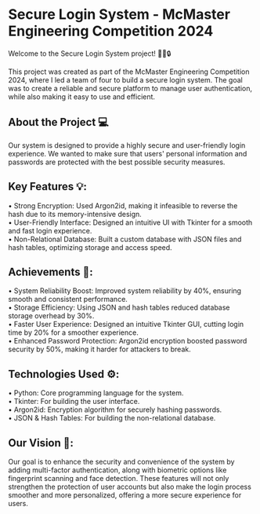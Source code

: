 # Secure Login System - McMaster Engineering Competition 2024 

Welcome to the Secure Login System project! 👨‍💻🔒

This project was created as part of the McMaster Engineering Competition 2024, where I led a team of four to build a secure login system. The goal was to create a reliable and secure platform to manage user authentication, while also making it easy to use and efficient. 

## About the Project 💻
Our system is designed to provide a highly secure and user-friendly login experience. We wanted to make sure that users' personal information and passwords are protected with the best possible security measures. 

## Key Features 💡:
• Strong Encryption: Used Argon2id, making it infeasible to reverse the hash due to its memory-intensive design.<br> 
• User-Friendly Interface: Designed an intuitive UI with Tkinter for a smooth and fast login experience.<br>
• Non-Relational Database: Built a custom database with JSON files and hash tables, optimizing storage and access speed. <br>

## Achievements 🎉:
• System Reliability Boost: Improved system reliability by 40%, ensuring smooth and consistent performance. <br>
• Storage Efficiency: Using JSON and hash tables reduced database storage overhead by 30%. <br>
• Faster User Experience: Designed an intuitive Tkinter GUI, cutting login time by 20% for a smoother experience. <br>
• Enhanced Password Protection: Argon2id encryption boosted password security by 50%, making it harder for attackers to break. <br>


## Technologies Used ⚙️:
• Python: Core programming language for the system. <br>
• Tkinter: For building the user interface. <br>
• Argon2id: Encryption algorithm for securely hashing passwords. <br>
• JSON & Hash Tables: For building the non-relational database. <br>

## Our Vision 🌟:
Our goal is to enhance the security and convenience of the system by adding multi-factor authentication, along with biometric options like fingerprint scanning and face detection. These features will not only strengthen the protection of user accounts but also make the login process smoother and more personalized, offering a more secure experience for users.
